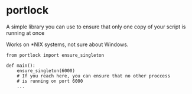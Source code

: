 # portlock

A simple library you can use to ensure that only one copy of your script is running at once

Works on *NIX systems, not sure about Windows.

```
from portlock import ensure_singleton

def main():
    ensure_singleton(6000)
    # If you reach here, you can ensure that no other proccess
    # is running on port 6000
    ...
```
